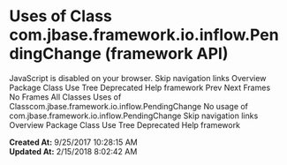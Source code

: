 # Uses of Class com.jbase.framework.io.inflow.PendingChange (framework   API)

JavaScript is disabled on your browser. Skip navigation links Overview Package Class Use Tree Deprecated Help framework Prev Next Frames No Frames All Classes Uses of Classcom.jbase.framework.io.inflow.PendingChange No usage of com.jbase.framework.io.inflow.PendingChange Skip navigation links Overview Package Class Use Tree Deprecated Help framework  

**Created At:** 9/25/2017 10:28:15 AM  
**Updated At:** 2/15/2018 8:02:42 AM  

